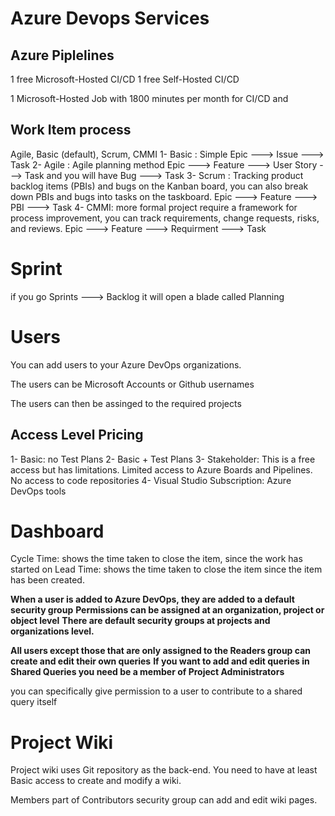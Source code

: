 # Azure Devops Services

## Azure Piplelines

1 free Microsoft-Hosted CI/CD
1 free Self-Hosted CI/CD

1 Microsoft-Hosted Job with 1800 minutes per month for CI/CD and

## Work Item process

Agile, Basic (default), Scrum, CMMI
1- Basic : Simple Epic ---> Issue ---> Task
2- Agile : Agile planning method Epic ---> Feature ---> User Story ---> Task and you will have Bug ---> Task
3- Scrum : Tracking product backlog items (PBIs) and bugs on the Kanban board, you can also break down PBIs and bugs into tasks on the taskboard. Epic ---> Feature ---> PBI ---> Task
4- CMMI: more formal project require a framework for process improvement, you can track requirements, change requests, risks, and reviews. Epic ---> Feature ---> Requirment ---> Task

# Sprint

if you go Sprints ---> Backlog it will open a blade called Planning

# Users

You can add users to your Azure DevOps organizations.

The users can be Microsoft Accounts or Github usernames

The users can then be assinged to the required projects

## Access Level Pricing

1- Basic: no Test Plans
2- Basic + Test Plans
3- Stakeholder: This is a free access but has limitations. Limited access to Azure Boards and Pipelines. No access to code repositories
4- Visual Studio Subscription: Azure DevOps tools

# Dashboard

Cycle Time: shows the time taken to close the item, since the work has started on
Lead Time: shows the time taken to close the item since the item has been created.

**When a user is added to Azure DevOps, they are added to a default security group**
**Permissions can be assigned at an organization, project or object level**
**There are default security groups at projects and organizations level.**

**All users except those that are only assigned to the Readers group can create and edit their own queries**
**If you want to add and edit queries in Shared Queries you need be a member of Project Administrators**

you can specifically give permission to a user to contribute to a shared query itself

# Project Wiki

Project wiki uses Git repository as the back-end.
You need to have at least Basic access to create and modify a wiki.

Members part of Contributors security group can add and edit wiki pages.
